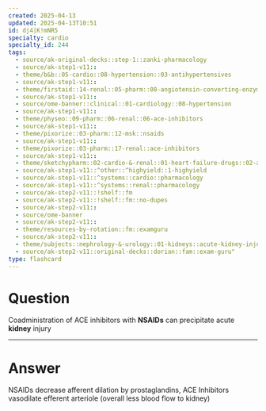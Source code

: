 ```yaml
---
created: 2025-04-13
updated: 2025-04-13T10:51
id: dj4|K!mNR5
specialty: cardio
specialty_id: 244
tags:
  - source/ak-original-decks::step-1::zanki-pharmacology
  - source/ak-step1-v11::
  - theme/b&b::05-cardio::08-hypertension::03-antihypertensives
  - source/ak-step1-v11::
  - theme/firstaid::14-renal::05-pharm::08-angiotensin-converting-enzyme-inhibitors
  - source/ak-step1-v11::
  - source/ome-banner::clinical::01-cardiology::08-hypertension
  - source/ak-step1-v11::
  - theme/physeo::09-pharm::06-renal::06-ace-inhibitors
  - source/ak-step1-v11::
  - theme/pixorize::03-pharm::12-msk::nsaids
  - source/ak-step1-v11::
  - theme/pixorize::03-pharm::17-renal::ace-inhibitors
  - source/ak-step1-v11::
  - theme/sketchypharm::02-cardio-&-renal::01-heart-failure-drugs::02-ace-inhibitors,-arbs,-aliskiren
  - source/ak-step1-v11::^other::^highyield::1-highyield
  - source/ak-step1-v11::^systems::cardio::pharmacology
  - source/ak-step1-v11::^systems::renal::pharmacology
  - source/ak-step2-v11::!shelf::fm
  - source/ak-step2-v11::!shelf::fm::no-dupes
  - source/ak-step2-v11::
  - source/ome-banner
  - source/ak-step2-v11::
  - theme/resources-by-rotation::fm::examguru
  - source/ak-step2-v11::
  - theme/subjects::nephrology-&-urology::01-kidneys::acute-kidney-injury::*basics
  - source/ak-step2-v11::original-decks::dorian::fam::exam-guru"
type: flashcard
---
```


# Question
Coadministration of ACE inhibitors with **NSAIDs** can precipitate acute **kidney** injury

---

# Answer
NSAIDs decrease afferent dilation by prostaglandins, ACE Inhibitors vasodilate efferent arteriole (overall less blood flow to kidney)